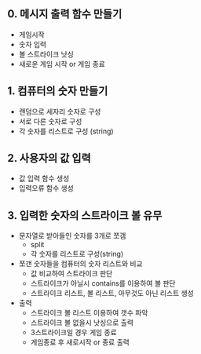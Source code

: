 ## 0. 메시지 출력 함수 만들기
  * 게임시작
  * 숫자 입력
  * 볼 스트라이크 낫싱
  * 새로운 게임 시작 or 게임 종료

## 1. 컴퓨터의 숫자 만들기
  * 랜덤으로 세자리 숫자로 구성
  * 서로 다른 숫자로 구성
  * 각 숫자를 리스트로 구성 (string)


## 2. 사용자의 값 입력
  * 값 입력 함수 생성
  * 입력오류 함수 생성

## 3. 입력한 숫자의 스트라이크 볼 유무
* 문자열로 받아들인 숫자를 3개로 쪼갬
    * split
    * 각 숫자를 리스트로 구성(string)
* 쪼갠 숫자들을 컴퓨터의 숫자 리스트와 비교
    * 값 비교하여 스트라이크 판단
    * 스트라이크가 아닐시 contains를 이용하여 볼 판단
    * 스트라이크 리스트, 볼 리스트, 아무것도 아닌 리스트 생성
* 출력
    * 스트라이크 볼 리스트 이용하여 갯수 파악
    * 스트라이크 볼 없을시 낫싱으로 출력
    * 3스트라이크일 경우 게임 종료
    * 게임종료 후 새로시작 or 종료 출력


